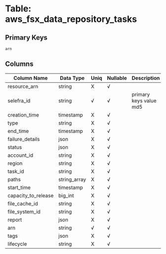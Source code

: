 # Table: aws_fsx_data_repository_tasks

## Primary Keys 

```
arn
```


## Columns 

|  Column Name   |  Data Type  | Uniq | Nullable | Description | 
|  ----  | ----  | ----  | ----  | ---- | 
| resource_arn | string | X | √ |  | 
| selefra_id | string | √ | √ | primary keys value md5 | 
| creation_time | timestamp | X | √ |  | 
| type | string | X | √ |  | 
| end_time | timestamp | X | √ |  | 
| failure_details | json | X | √ |  | 
| status | json | X | √ |  | 
| account_id | string | X | √ |  | 
| region | string | X | √ |  | 
| task_id | string | X | √ |  | 
| paths | string_array | X | √ |  | 
| start_time | timestamp | X | √ |  | 
| capacity_to_release | big_int | X | √ |  | 
| file_cache_id | string | X | √ |  | 
| file_system_id | string | X | √ |  | 
| report | json | X | √ |  | 
| arn | string | √ | √ |  | 
| tags | json | X | √ |  | 
| lifecycle | string | X | √ |  | 


